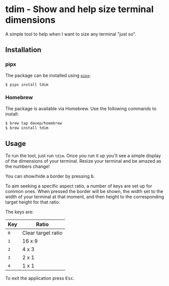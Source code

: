 # tdim - Show and help size terminal dimensions

A simple tool to help when I want to size any terminal "just so".

## Installation

### pipx

The package can be installed using [`pipx`](https://pypa.github.io/pipx/):

```sh
$ pipx install tdim
```

### Homebrew

The package is available via Homebrew. Use the following commands to install:

```sh
$ brew tap davep/homebrew
$ brew install tdim
```

## Usage

To run the tool, just run `tdim`. Once you run it up you'll see a simple
display of the dimensions of your terminal. Resize your terminal and be
amazed as the numbers change!

You can show/hide a border by pressing <kbd>b</kbd>.

To aim seeking a specific aspect ratio, a number of keys are set up for
common ones. When pressed the border will be shown, the width set to the
width of your terminal at that moment, and then height to the corresponding
target height for that ratio.

The keys are:

| Key          | Ratio              |
|--------------|--------------------|
| <kbd>0</kbd> | Clear target ratio |
| <kbd>1</kbd> | 16 x 9             |
| <kbd>2</kbd> | 4 x 3              |
| <kbd>3</kbd> | 2 x 1              |
| <kbd>4</kbd> | 1 x 1              |

To exit the application press <kbd>Esc</kbd>.

[//]: # (README.md ends here)
